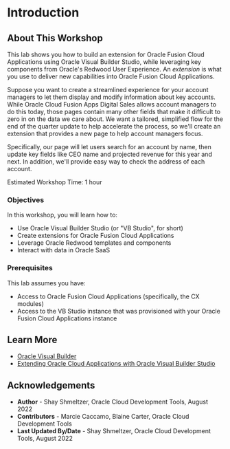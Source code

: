 # Introduction

## About This Workshop

This lab shows you how to build an extension for Oracle Fusion Cloud Applications using Oracle Visual Builder Studio, while leveraging key components from Oracle's Redwood User Experience. An *extension* is what you use to deliver new capabilities into Oracle Fusion Cloud Applications.

Suppose you want to create a streamlined experience for your account managers to let them display and modify information about key accounts.  While Oracle Cloud Fusion Apps Digital Sales allows account managers to do this today, those pages contain many other fields that make it difficult to zero in on the data we care about. We want a tailored, simplified flow for the end of the quarter update to help accelerate the process, so we'll create an extension that provides a new page to help account managers focus.

Specifically, our page will let users search for an account by name, then update key fields like CEO name and projected revenue for this year and next. In addition, we'll provide easy way to check the address of each account.

Estimated Workshop Time: 1 hour

  [](youtube:KL7KtlPIgow)

### Objectives

In this workshop, you will learn how to:
  * Use Oracle Visual Builder Studio (or "VB Studio", for short)
  * Create extensions for Oracle Fusion Cloud Applications
  * Leverage Oracle Redwood templates and components
  * Interact with data in Oracle SaaS

### Prerequisites

This lab assumes you have:
* Access to Oracle Fusion Cloud Applications (specifically, the CX modules)
* Access to the VB Studio instance that was provisioned with your Oracle Fusion Cloud Applications instance

## Learn More

* [Oracle Visual Builder](https://www.oracle.com/application-development/visual-builder/)
* [Extending Oracle Cloud Applications with Oracle Visual Builder Studio](https://docs.oracle.com/en/cloud/paas/visual-builder/visualbuilder-building-appui/index.html)

## Acknowledgements
* **Author** - Shay Shmeltzer, Oracle Cloud Development Tools, August 2022
* **Contributors** -  Marcie Caccamo, Blaine Carter, Oracle Cloud Development Tools
* **Last Updated By/Date** - Shay Shmeltzer, Oracle Cloud Development Tools, August 2022
